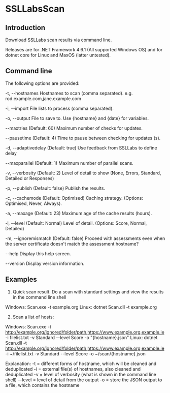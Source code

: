 # SSLLabsScan

## Introduction
Download SSLLabs scan results via command line.

Releases are for .NET Framework 4.6.1 (All supported Windows OS) and for dotnet core for Linux and MaxOS (latter untested).

## Command line

The following options are provided:

 -t, --hostnames         Hostnames to scan (comma separated). e.g. rod.example.com,jane.example.com

  -i, --import            File lists to process (comma separated).

  -o, --output            File to save to. Use {hostname} and {date} for variables.

  --maxtries              (Default: 60) Maximum number of checks for updates.

  --pausetime             (Default: 4) Time to pause between checking for updates (s).

  -d, --adaptivedelay     (Default: true) Use feedback from SSLLabs to define delay

  --maxparallel           (Default: 1) Maximum number of parallel scans.

  -v, --verbosity         (Default: 2) Level of detail to show (None, Errors, Standard, Detailed or Responses)

  -p, --publish           (Default: false) Publish the results.

  -c, --cachemode         (Default: Optimised) Caching strategy. (Options: Optimised, Never, Always).

  -a, --maxage            (Default: 23) Maximum age of the cache results (hours).

  -l, --level             (Default: Normal) Level of detail. (Options: Score, Normal, Detailed)

  -m, --ignoremismatch    (Default: false) Proceed with assessments even when the server certificate doesn't match the assessment hostname?

  --help                  Display this help screen.

  --version               Display version information.


## Examples

1. Quick scan result. Do a scan with standard settings and view the results in the command line shell

  Windows:
    Scan.exe -t example.org
  Linux:
    dotnet Scan.dll -t example.org


2. Scan a list of hosts:

  Windows:
    Scan.exe -t http://example.org/ignored/folder/path,https://www.example.org,example.ie -i filelist.txt -v Standard --level Score -o "{hostname}.json"
  Linux:
    dotnet Scan.dll  -t http://example.org/ignored/folder/path,https://www.example.org,example.ie -i ~/filelist.txt -v Standard --level Score -o ~/scan/{hostname}.json

  Explanation:
    -t = different forms of hostname, which will be cleaned and deduplicated
    -i = external file(s) of hostnames, also cleaned and deduplicated
    -v = level of verbosity (what is shown in the command line shell)
    --level = level of detail from the output
    -o = store the JSON output to a file, which contains the hostname
